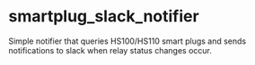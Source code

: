 # smartplug_slack_notifier
Simple notifier that queries HS100/HS110 smart plugs and sends notifications to slack when relay status changes occur.
